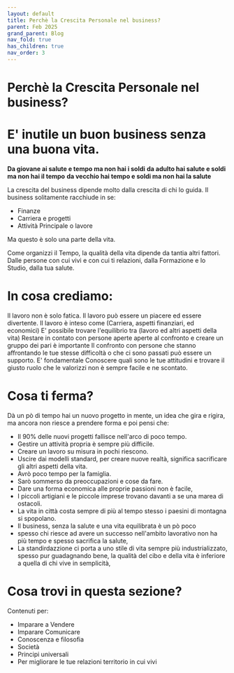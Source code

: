 ```yaml
---
layout: default
title: Perchè la Crescita Personale nel business?
parent: Feb 2025
grand_parent: Blog
nav_fold: true
has_children: true
nav_order: 3
---
```


# Perchè la Crescita Personale nel business?
# E' inutile un buon business senza una buona vita.

**Da giovane ai salute e tempo ma non hai i soldi**
**da adulto hai salute e soldi ma non hai il tempo**
**da vecchio hai tempo e soldi ma non hai la salute**


La crescita del business dipende molto dalla crescita di chi lo guida.
Il business solitamente racchiude in se: 
- Finanze 
- Carriera e progetti
- Attività Principale o lavore

Ma questo è solo una parte della vita.

Come organizzi il Tempo, la qualità della vita dipende da tantia altri fattori.
Dalle persone con cui vivi e con cui ti relazioni, dalla Formazione e lo Studio, dalla tua salute.

# In cosa crediamo:
Il lavoro non è solo fatica. 
Il lavoro può essere un piacere ed essere divertente.
Il lavoro è inteso come (Carriera, aspetti finanziari, ed economici)
E' possibile trovare l'equilibrio tra (lavoro ed altri aspetti della vita)
Restare in contato con persone aperte aperte al confronto e creare un gruppo dei pari è importante
Il confronto con persone che stanno affrontando le tue stesse difficoltà o che ci sono passati può essere un supporto.
E' fondamentale Conoscere quali sono le tue attitudini e trovare il giusto ruolo che le valorizzi non è sempre facile e ne scontato.



# Cosa ti ferma?
Dà un pò di tempo hai un nuovo progetto in mente, un idea che gira e rigira, ma ancora non riesce a prendere forma e poi pensi che:

- Il 90% delle nuovi progetti fallisce nell'arco di poco tempo. 
- Gestire un attività propria è sempre più difficile.
- Creare un lavoro su misura in pochi riescono.
- Uscire dai modelli standard, per creare nuove realtà, significa sacrificare gli altri aspetti della vita.
- Avrò poco tempo per la famiglia.
- Sarò sommerso da preoccupazioni e cose da fare.
- Dare una forma economica alle proprie passioni non è facile, 
- I piccoli artigiani e le piccole imprese trovano davanti a se una marea di ostacoli.
- La vita in città costa sempre di più al tempo stesso i paesini di montagna si spopolano.
- Il business, senza la salute e una vita equilibrata è un pò poco
- spesso chi riesce ad avere un successo nell'ambito lavorativo non ha più tempo e spesso sacrifica la salute, 
- La standirdazzione ci porta a uno stile di vita sempre più industrializzato, spesso pur guadagnando bene, la qualità del cibo e della vita è inferiore a quella di chi vive in semplicità,


# Cosa trovi in questa sezione?

Contenuti per:
- Imparare a Vendere
- Imparare Comunicare 
- Conoscenza e filosofia
- Società
- Principi universali
- Per migliorare le tue relazioni territorio in cui vivi